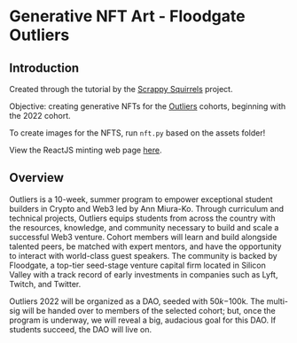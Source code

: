 # Generative NFT Art - Floodgate Outliers

## Introduction
Created through the tutorial by the [Scrappy Squirrels](https://www.scrappysquirrels.co/) project.

Objective: creating generative NFTs for the [Outliers](https://www.outliers.build/) cohorts, beginning with the 2022 cohort. 

To create images for the NFTS, run `nft.py` based on the assets folder!

View the ReactJS minting web page [here](https://github.com/joycexjiang/outliersnft-web).


## Overview
Outliers is a 10-week, summer program to empower exceptional student builders in Crypto and Web3 led by Ann Miura-Ko. Through curriculum and technical projects, Outliers equips students from across the country with the resources, knowledge, and community necessary to build and scale a successful Web3 venture. Cohort members will learn and build alongside talented peers, be matched with expert mentors, and have the opportunity to interact with world-class guest speakers. The community is backed by Floodgate, a top-tier seed-stage venture capital firm located in Silicon Valley with a track record of early investments in companies such as Lyft, Twitch, and Twitter.

Outliers 2022 will be organized as a DAO, seeded with $50k-$100k. The multi-sig will be handed over to members of the selected cohort; but, once the program is underway, we will reveal a big, audacious goal for this DAO. If students succeed, the DAO will live on.
